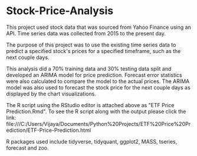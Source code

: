 # Stock-Price-Analysis
This project used stock data that was sourced from Yahoo Finance using an API. Time series data was collected from 2015 to the present day.

The purpose of this project was to use the existing time series data to predict a specified stock's prices for a specified timeframe, such as the next couple days.

This analysis did a 70% training data and 30% testing data split and developed an ARIMA model for price prediction.
Forecast error statistics were also calculated to compare the model to the actual prices.
The ARIMA model was also used to forecast the stock price for the next couple days as displayed by the chart visualizations.

The R script using the RStudio editor is attached above as "ETF Price Prediction.Rmd".
To see the R script along with the output please click the link: file:///C:/Users/Vijaya/Documents/Python%20Projects/ETF%20Price%20Prediction/ETF-Price-Prediction.html

R packages used include tidyverse, tidyquant, ggplot2, MASS, tseries, forecast and zoo. 
